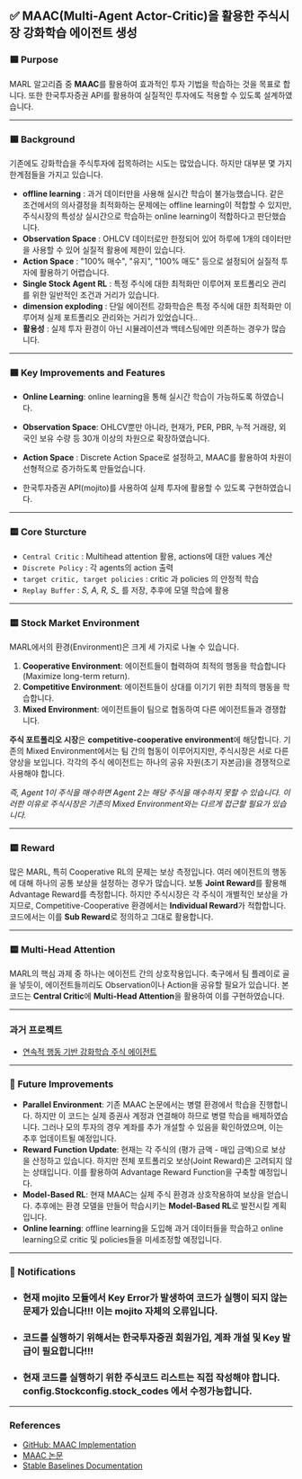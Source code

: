 ## ✅ MAAC(Multi-Agent Actor-Critic)을 활용한 주식시장 강화학습 에이전트 생성



### 🟦 Purpose
MARL 알고리즘 중 **MAAC**를 활용하여 효과적인 투자 기법을 학습하는 것을 목표로 합니다. 또한 한국투자증권 API를 활용하여 실질적인 투자에도 적용할 수 있도록 설계하였습니다.

---

### 🟦 Background
기존에도 강화학습을 주식투자에 접목하려는 시도는 많았습니다. 하지만 대부분 몇 가지 한계점들을 가지고 있습니다.

- **offline learning** : 과거 데이터만을 사용해 실시간 학습이 불가능했습니다. 같은 조건에서의 의사결정을 최적화하는 문제에는 offline learning이 적합할 수 있지만, 주식시장의 특성상 실시간으로 학습하는 online learning이 적합하다고 판단했습니다. 
- **Observation Space** : OHLCV 데이터로만 한정되어 있어 하루에 1개의 데이터만을 사용할 수 있어 실질적 활용에 제한이 있습니다.
- **Action Space** : "100% 매수", "유지", "100% 매도" 등으로 설정되어 실질적 투자에 활용하기 어렵습니다.
- **Single Stock Agent RL** : 특정 주식에 대한 최적화만 이루어져 포트폴리오 관리를 위한 일반적인 조건과 거리가 있습니다.
- **dimension exploding** : 단일 에이전트 강화학습은 특정 주식에 대한 최적화만 이루어져 실제 포트폴리오 관리와는 거리가 있었습니다..
- **활용성** : 실제 투자 환경이 아닌 시뮬레이션과 백테스팅에만 의존하는 경우가 많습니다.


---
### 🟦 Key Improvements and Features
- **Online Learning**: online learning을 통해 실시간 학습이 가능하도록 하였습니다.

- **Observation Space**: OHLCV뿐만 아니라, 현재가, PER, PBR, 누적 거래량, 외국인 보유 수량 등 30개 이상의 차원으로 확장하였습니다.
-  **Action Space** :  Discrete Action Space로 설정하고, MAAC를 활용하여 차원이 선형적으로 증가하도록 만들었습니다.
- 한국투자증권 API(mojito)를 사용하여 실제 투자에 활용할 수 있도록 구현하였습니다.
---
### 🟨 Core Sturcture 
- `Central Critic`  : Multihead attention 활용, actions에 대한 values 계산
- `Discrete Policy`   : 각 agents의 action 출력
- `target critic, target policies`   : critic 과 policies 의 안정적 학습 
- `Replay Buffer`   : *S, A, R, S_* 를 저장, 추후에 모델 학습에 활용

---

### 🟨 Stock Market Environment
MARL에서의 환경(Environment)은 크게 세 가지로 나눌 수 있습니다.

1. **Cooperative Environment**: 에이전트들이 협력하여 최적의 행동을 학습합니다 (Maximize long-term return).
2. **Competitive Environment**: 에이전트들이 상대를 이기기 위한 최적의 행동을 학습합니다.
3. **Mixed Environment**: 에이전트들이 팀으로 협동하여 다른 에이전트들과 경쟁합니다.

**주식 포트폴리오 시장**은 **competitive-cooperative environment**에 해당합니다. 기존의 Mixed Environment에서는 팀 간의 협동이 이루어지지만, 주식시장은 서로 다른 양상을 보입니다. 각각의 주식 에이전트는 하나의 공유 자원(초기 자본금)을 경쟁적으로 사용해야 합니다. 

*즉, Agent 1이 주식을 매수하면 Agent 2는 해당 주식을 매수하지 못할 수 있습니다. 이러한 이유로 주식시장은 기존의 Mixed Environment와는 다르게 접근할 필요가 있습니다.*

---

### 🟨 Reward
많은 MARL, 특히 Cooperative RL의 문제는 보상 측정입니다. 여러 에이전트의 행동에 대해 하나의 공통 보상을 설정하는 경우가 많습니다. 보통 **Joint Reward**를 활용해 Advantage Reward를 측정합니다. 하지만 주식시장은 각 주식이 개별적인 보상을 가지므로, Competitive-Cooperative 환경에서는 **Individual Reward**가 적합합니다. 코드에서는 이를 **Sub Reward**로 정의하고 그대로 활용합니다.

---

### 🟨 Multi-Head Attention
MARL의 핵심 과제 중 하나는 에이전트 간의 상호작용입니다. 축구에서 팀 플레이로 골을 넣듯이, 에이전트들끼리도 Observation이나 Action을 공유할 필요가 있습니다. 본 코드는 **Central Critic**에 **Multi-Head Attention**을 활용하여 이를 구현하였습니다.

---


###  과거 프로젝트 
- [연속적 행동 기반 강화학습 주식 에이전트 ](https://github.com/Sigma-Flip/StockTrading_SoftActorCritic_KR_EN)
  
---

### 🔔 Future Improvements
- **Parallel Environment**: 기존 MAAC 논문에서는 병렬 환경에서 학습을 진행합니다. 하지만 이 코드는 실제 증권사 계정과 연결해야 하므로 병렬 학습을 배제하였습니다. 그러나 모의 투자의 경우 계좌를 추가 개설할 수 있음을 확인하였으며, 이는 추후 업데이트될 예정입니다.
- **Reward Function Update**: 현재는 각 주식의 (평가 금액 - 매입 금액)으로 보상을 산정하고 있습니다. 하지만 전체 포트폴리오 보상(Joint Reward)은 고려되지 않는 상태입니다. 이를 활용하여 Advantage Reward Function을 구축할 예정입니다.
- **Model-Based RL**: 현재 MAAC는 실제 주식 환경과 상호작용하여 보상을 얻습니다. 추후에는 환경 모델을 만들어 학습시키는 **Model-Based RL**로 발전시킬 계획입니다.
- **Online learning**: offline learning을 도입해 과거 데이터들을 학습하고 online learning으로 critic 및 policies들을 미세조정할 예정입니다. 


---

### 🔔 Notifications
- ### 현재 **mojito** 모듈에서 Key Error가 발생하여 코드가 실행이 되지 않는 문제가 있습니다!!! 이는 mojito 자체의 오류입니다.
- ### 코드를 실행하기 위해서는 한국투자증권 회원가입, 계좌 개설 및 Key 발급이 필요합니다!!!
- ### 현재 코드를 실행하기 위한 주식코드 리스트는 직접 작성해야 합니다. config.Stockconfig.stock_codes 에서 수정가능합니다.

---

### References
- [GitHub: MAAC Implementation](https://github.com/shariqiqbal2810/MAAC/tree/master/utils)
- [MAAC 논문](https://arxiv.org/pdf/1810.02912)
- [Stable Baselines Documentation](https://stable-baselines.readthedocs.io/en/master/guide/vec_envs.html)
